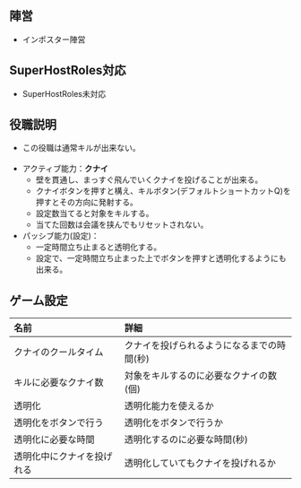 ## 陣営
- インポスター陣営

## SuperHostRoles対応
- SuperHostRoles未対応

## 役職説明
- この役職は通常キルが出来ない。<br><br>
- アクティブ能力：**クナイ**
  - 壁を貫通し、まっすぐ飛んでいくクナイを投げることが出来る。
  - クナイボタンを押すと構え、キルボタン(デフォルトショートカットQ)を押すとその方向に発射する。
  - 設定数当てると対象をキルする。
  - 当てた回数は会議を挟んでもリセットされない。
- パッシブ能力(設定)：
  - 一定時間立ち止まると透明化する。
  - 設定で、一定時間立ち止まった上でボタンを押すと透明化するようにも出来る。

## ゲーム設定
| 名前 | 詳細 |
| :-- | :-- |
| クナイのクールタイム | クナイを投げられるようになるまでの時間(秒) |
| キルに必要なクナイ数 | 対象をキルするのに必要なクナイの数(個) |
| 透明化 | 透明化能力を使えるか |
| 透明化をボタンで行う | 透明化をボタンで行うか |
| 透明化に必要な時間 | 透明化するのに必要な時間(秒) |
| 透明化中にクナイを投げれる | 透明化していてもクナイを投げれるか |